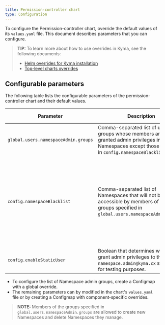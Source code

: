 ```yaml
---
title: Permission-controller chart
type: Configuration
---
```


To configure the Permission-controller chart, override the default values of its `values.yaml` file. This document describes parameters that you can configure.

>**TIP:** To learn more about how to use overrides in Kyma, see the following documents:
>* [Helm overrides for Kyma installation](/root/kyma/#configuration-helm-overrides-for-kyma-installation)
>* [Top-level charts overrides](/root/kyma/#configuration-helm-overrides-for-kyma-installation-top-level-charts-overrides)

## Configurable parameters

The following table lists the configurable parameters of the permission-controller chart and their default values.

| Parameter | Description | Default value |
| --------- | ----------- | ------------- |
| `global.users.namespaceAdmin.groups` | Comma-separated list of user groups whose members are to be granted admin privileges in all Namespaces except those specified in `config.namespaceBlacklist`. | `"namespace-admins"` |
| `config.namespaceBlacklist` | Comma-separated list of Namespaces that will not be accessible by members of the user groups specified in `global.users.namespaceAdmin.groups`. | `"kyma-system, istio-system, default, knative-eventing, knative-serving, kube-node-lease, kube-public, kube-system, kyma-installer, kyma-integration, natss"` |
| `config.enableStaticUser`| Boolean that determines whether to grant admin privileges to the `namespace.admin@kyma.cx` static user for testing purposes. | `true` |

- To configure the list of Namespace admin groups, create a Configmap with a global override.
- The remaining parameters can by modified in the chart's `values.yaml` file or by creating a Configmap with component-specific overrides.

>**NOTE:** Members of the groups specified in `global.users.namespaceAdmin.groups` are allowed to create new Namespaces and delete Namespaces they manage.